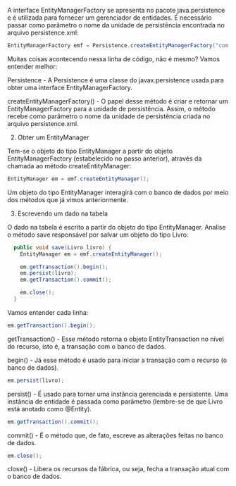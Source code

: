 A interface EntityManagerFactory se apresenta no pacote java.persistence e é utilizada para fornecer um gerenciador de entidades. É necessário passar como parâmetro o nome da unidade de persistência encontrada no arquivo persistence.xml:

```java
EntityManagerFactory emf = Persistence.createEntityManagerFactory("com.trybe.acc.java.hibernate.sample-hibernate");  
```

Muitas coisas acontecendo nessa linha de código, não é mesmo? Vamos entender melhor:

Persistence - A Persistence é uma classe do javax.persistence usada para obter uma interface EntityManagerFactory.

createEntityManagerFactory() - O papel desse método é criar e retornar um EntityManagerFactory para a unidade de persistência. Assim, o método recebe como parâmetro o nome da unidade de persistência criada no arquivo persistence.xml.

2. Obter um EntityManager

Tem-se o objeto do tipo EntityManager a partir do objeto EntityManagerFactory (estabelecido no passo anterior), através da chamada ao método createEntityManager:

```java
EntityManager em = emf.createEntityManager();
```

Um objeto do tipo EntityManager interagirá com o banco de dados por meio dos métodos que já vimos anteriormente.

3. Escrevendo um dado na tabela

O dado na tabela é escrito a partir do objeto do tipo EntityManager. Analise o método save responsável por salvar um objeto do tipo Livro:

```java
  public void save(Livro livro) {
    EntityManager em = emf.createEntityManager();

    em.getTransaction().begin();
    em.persist(livro);
    em.getTransaction().commit();

    em.close();
  }
```

Vamos entender cada linha:

```java
em.getTransaction().begin();
```

getTransaction() - Esse método retorna o objeto EntityTransaction no nível do recurso, isto é, a transação com o banco de dados.

begin() - Já esse método é usado para iniciar a transação com o recurso (o banco de dados).

```java
em.persist(livro);
```

persist() - É usado para tornar uma instância gerenciada e persistente. Uma instância de entidade é passada como parâmetro (lembre-se de que Livro está anotado como @Entity).

```java
em.getTransaction().commit();
```

commit() - É o método que, de fato, escreve as alterações feitas no banco de dados.

```java
em.close();
```

close() - Libera os recursos da fábrica, ou seja, fecha a transação atual com o banco de dados.
